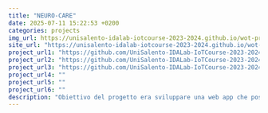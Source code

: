 ```yaml
---
title: "NEURO-CARE"
date: 2025-07-11 15:22:53 +0200
categories: projects
img_url: https://unisalento-idalab-iotcourse-2023-2024.github.io/wot-project-2023-2024-presentation-Franza-Schito/Dashboard.png
site_url: "https://unisalento-idalab-iotcourse-2023-2024.github.io/wot-project-2023-2024-presentation-Franza-Schito/"
project_url1: "https://github.com/UniSalento-IDALab-IoTCourse-2023-2024/wot-project-2023-2024-NeuroCare-Franza-Schito-FrontEnd"
project_url2: "https://github.com/UniSalento-IDALab-IoTCourse-2023-2024/wot-project-2023-2024-NeuroCare-Franza-Schito-Backend"
project_url3: "https://github.com/UniSalento-IDALab-IoTCourse-2023-2024/wot-project-2023-2024-NeuroCare-Franza-Schito-MachineLearning"
project_url4: ""
project_url5: ""
project_url6: ""
description: "Obiettivo del progetto era sviluppare una web app che possa offrire un supporto concreto nella gestione di queste patologie, mettendo a disposizione strumenti semplici ma efficaci per monitorare le abitudini quotidiane del paziente e rilevare eventuali cambiamenti significativi nel suo stile di vita. Il sistema si rivolge sia ai caregiver, che possono così avere un quadro più chiaro e aggiornato della situazione, sia ai medici, che possono accedere a dati utili per una valutazione clinica più approfondita."
---
```


